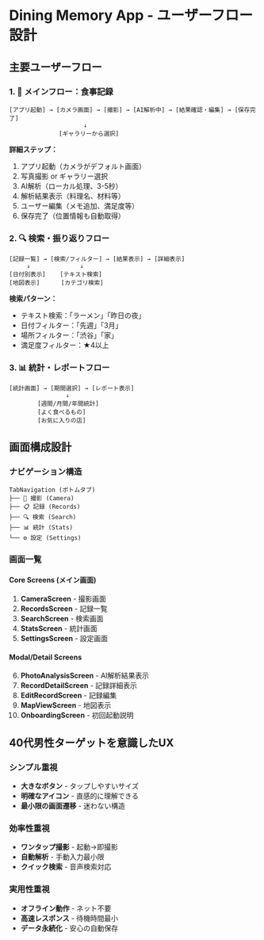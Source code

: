 # Dining Memory App - ユーザーフロー設計

## 主要ユーザーフロー

### 1. 📸 メインフロー：食事記録
```
[アプリ起動] → [カメラ画面] → [撮影] → [AI解析中] → [結果確認・編集] → [保存完了]
                     ↓
              [ギャラリーから選択]
```

**詳細ステップ：**
1. アプリ起動（カメラがデフォルト画面）
2. 写真撮影 or ギャラリー選択
3. AI解析（ローカル処理、3-5秒）
4. 解析結果表示（料理名、材料等）
5. ユーザー編集（メモ追加、満足度等）
6. 保存完了（位置情報も自動取得）

### 2. 🔍 検索・振り返りフロー
```
[記録一覧] → [検索/フィルター] → [結果表示] → [詳細表示]
     ↓              ↓
[日付別表示]    [テキスト検索]
[地図表示]      [カテゴリ検索]
```

**検索パターン：**
- テキスト検索：「ラーメン」「昨日の夜」
- 日付フィルター：「先週」「3月」
- 場所フィルター：「渋谷」「家」
- 満足度フィルター：★4以上

### 3. 📊 統計・レポートフロー
```
[統計画面] → [期間選択] → [レポート表示]
                ↓
        [週間/月間/年間統計]
        [よく食べるもの]
        [お気に入りの店]
```

## 画面構成設計

### ナビゲーション構造
```
TabNavigation (ボトムタブ)
├── 📸 撮影 (Camera)
├── 📋 記録 (Records) 
├── 🔍 検索 (Search)
├── 📊 統計 (Stats)
└── ⚙️ 設定 (Settings)
```

### 画面一覧

#### Core Screens (メイン画面)
1. **CameraScreen** - 撮影画面
2. **RecordsScreen** - 記録一覧
3. **SearchScreen** - 検索画面
4. **StatsScreen** - 統計画面
5. **SettingsScreen** - 設定画面

#### Modal/Detail Screens
6. **PhotoAnalysisScreen** - AI解析結果表示
7. **RecordDetailScreen** - 記録詳細表示
8. **EditRecordScreen** - 記録編集
9. **MapViewScreen** - 地図表示
10. **OnboardingScreen** - 初回起動説明

## 40代男性ターゲットを意識したUX

### シンプル重視
- **大きなボタン** - タップしやすいサイズ
- **明確なアイコン** - 直感的に理解できる
- **最小限の画面遷移** - 迷わない構造

### 効率性重視  
- **ワンタップ撮影** - 起動→即撮影
- **自動解析** - 手動入力最小限
- **クイック検索** - 音声検索対応

### 実用性重視
- **オフライン動作** - ネット不要
- **高速レスポンス** - 待機時間最小
- **データ永続化** - 安心の自動保存
